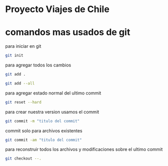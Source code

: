 

# Proyecto Viajes de Chile 
 

# comandos mas usados de git 
para iniciar en git 
```bash 
git init
```
para agregar todos los cambios 
```bash 
git add .
```
```bash 
git add --all
```
para agregar estado normal del ultimo commit 
```bash 
git reset --hard
```
para crear nuestra version 
usamos el commit
```bash 
git commit -m "titulo del commit"
```
commit solo para archivos existentes
```bash 
git commit -am "titulo del commit"
```

para reconstruir todos los archivos y modificaciones sobre el ultimo commit
```bash 
git checkout --.
```





